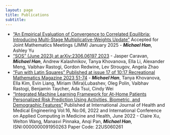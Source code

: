 ```yaml
---
layout: page
title: Publications
subtitle: 
---
```


* [“An Empirical Evaluation of Convergence to Correlated Equilibria: Introducing Multi-Stage Multiplicative-Weights Update”](https://meetings.ams.org/math/jmm2025/meetingapp.cgi/Paper/46559) Accepted for Joint Mathematics Meetings (JMM) January 2025 - **_Michael Han_**, Ashley Yu
* [“SOS” (June 2023) at arXiv:2306.06197 2023](https://arxiv.org/abs/2306.06197) - Jasper Caravan, **_Michael Han_**, Andrew Kalashnikov, Tanya Khovanova, Ella Li, Alexander Meng, Vaibhav Rastogi, Gordon Redwine, Lev Strougov, Angela Zhao
* [“Fun with Latin Squares” Published at issue 17 of 10:17 Recreational Mathematics Magazine 2023 51-74](https://www.researchgate.net/publication/367465968_Fun_with_Latin_Squares) - **_Michael Han_**, Tanya Khovanova, Ella Kim, Evin Liang, Miriam (Mira)Lubashev, Oleg Polin, Vaibhav Rastogi, Benjamin Taycher, Ada Tsui, Cindy Wei
* [“Integrated Machine Learning Framework for At-Home Patients Personalized Risk Prediction Using Activities, Biometric, and Demographic Features”](https://publications.waset.org/abstracts/146473/integrated-machine-learning-framework-for-at-home-patients-personalized-risk-prediction-using-activities-biometric-and-demographic-features) Published at International Journal of Health and Medical Engineering Vol:16, No:06, 2022 and International Conference on Applied Computing in Medicine and Health, June 2022 - Claire Xu, Welton Wang, Manasvi Pinnaka, Anqi Pan, **_Michael Han_**, ISNI:0000000091950263 Paper Code: 22US060261
